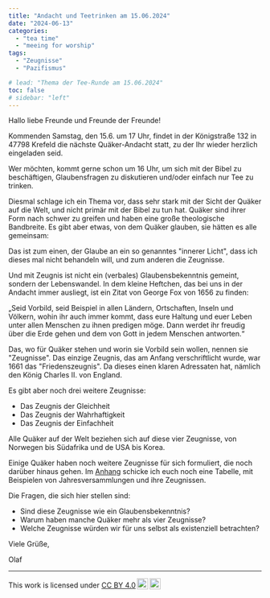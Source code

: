 ```yaml
---
title: "Andacht und Teetrinken am 15.06.2024"
date: "2024-06-13"
categories:
  - "tea time"
  - "meeing for worship"
tags:
  - "Zeugnisse"
  - "Pazifismus"

# lead: "Thema der Tee-Runde am 15.06.2024"
toc: false
# sidebar: "left"
---
```


Hallo liebe Freunde und Freunde der Freunde!

Kommenden Samstag, den 15.6. um 17 Uhr, findet in der Königstraße 132 in
47798 Krefeld die nächste Quäker-Andacht statt, zu der Ihr wieder
herzlich eingeladen seid.

Wer möchten, kommt gerne schon um 16 Uhr, um sich mit der Bibel zu
beschäftigen, Glaubensfragen zu diskutieren und/oder einfach nur
Tee zu trinken.

Diesmal schlage ich ein Thema vor, dass sehr stark mit der Sicht
der Quäker auf die Welt, und nicht primär mit der Bibel zu tun hat.
Quäker sind ihrer Form nach schwer zu greifen und haben eine große
theologische Bandbreite. Es gibt aber etwas, von dem Quäker glauben,
sie hätten es alle gemeinsam:

Das ist zum einen, der Glaube an ein so genanntes "innerer Licht",
dass ich dieses mal nicht behandeln will, und zum anderen die Zeugnisse.

Und mit Zeugnis ist nicht ein (verbales) Glaubensbekenntnis gemeint,
sondern der Lebenswandel. In dem kleine Heftchen, das bei uns in
der Andacht immer ausliegt, ist ein Zitat von George Fox von 1656
zu finden:

„Seid Vorbild, seid Beispiel in allen Ländern, Ortschaften, Inseln
und Völkern, wohin ihr auch immer kommt, dass eure Haltung und
euer Leben unter allen Menschen zu ihnen predigen möge. Dann werdet
ihr freudig über die Erde gehen und dem von Gott in jedem Menschen
antworten.“

Das, wo für Quäker stehen und worin sie Vorbild sein wollen, nennen
sie "Zeugnisse". Das einzige Zeugnis, das am Anfang verschriftlicht
wurde, war 1661 das "Friedenszeugnis". Da dieses einen klaren Adressaten hat,
nämlich den König Charles II. von England.

Es gibt aber noch drei weitere Zeugnisse:

- Das Zeugnis der Gleichheit
- Das Zeugnis der Wahrhaftigkeit
- Das Zeugnis der Einfachheit

Alle Quäker auf der Welt beziehen sich auf diese vier Zeugnisse,
von Norwegen bis Südafrika und de USA bis Korea.

Einige Quäker haben noch weitere Zeugnisse für sich formuliert,
die noch darüber hinaus gehen. Im [Anhang](2024-06-15-q-zeugnisse.pdf) schicke ich euch noch eine
Tabelle, mit Beispielen von Jahresversammlungen und ihre Zeugnissen.

Die Fragen, die sich hier stellen sind:

- Sind diese Zeugnisse wie ein Glaubensbekenntnis?
- Warum haben manche Quäker mehr als vier Zeugnisse?
- Welche Zeugnisse würden wir für uns selbst als existenziell betrachten?

Viele Grüße,

Olaf

---

<p xmlns:cc="http://creativecommons.org/ns#" >This work is licensed under <a href="https://creativecommons.org/licenses/by/4.0/?ref=chooser-v1" target="_blank" rel="license noopener noreferrer" style="display:inline-block;">CC BY 4.0<img style="height:22px!important;margin-left:3px;vertical-align:text-bottom;" src="https://mirrors.creativecommons.org/presskit/icons/cc.svg?ref=chooser-v1" alt=""><img style="height:22px!important;margin-left:3px;vertical-align:text-bottom;" src="https://mirrors.creativecommons.org/presskit/icons/by.svg?ref=chooser-v1" alt=""></a></p>